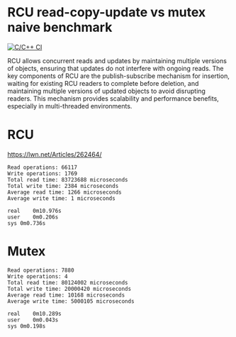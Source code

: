 # RCU read-copy-update vs mutex naive benchmark

[![C/C++ CI](https://github.com/nenuadrian/read-copy-update-mutex-benchmark/actions/workflows/c-cpp.yml/badge.svg)](https://github.com/nenuadrian/read-copy-update-mutex-benchmark/actions/workflows/c-cpp.yml)

RCU allows concurrent reads and updates by maintaining multiple versions of objects, ensuring that updates do not interfere with ongoing reads. The key components of RCU are the publish-subscribe mechanism for insertion, waiting for existing RCU readers to complete before deletion, and maintaining multiple versions of updated objects to avoid disrupting readers. This mechanism provides scalability and performance benefits, especially in multi-threaded environments.

# RCU

https://lwn.net/Articles/262464/

```
Read operations: 66117
Write operations: 1769
Total read time: 83723688 microseconds
Total write time: 2384 microseconds
Average read time: 1266 microseconds
Average write time: 1 microseconds

real	0m10.976s
user	0m0.206s
sys	0m0.736s
```

# Mutex

```
Read operations: 7880
Write operations: 4
Total read time: 80124002 microseconds
Total write time: 20000420 microseconds
Average read time: 10168 microseconds
Average write time: 5000105 microseconds

real	0m10.289s
user	0m0.043s
sys	0m0.198s
```
